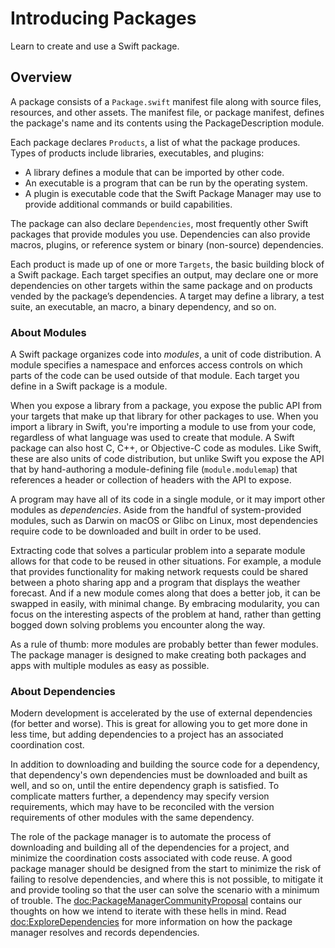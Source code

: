 # Introducing Packages

Learn to create and use a Swift package.

## Overview

A package consists of a `Package.swift` manifest file along with source files, resources, and other assets. 
The manifest file, or package manifest, defines the package's name and its contents using the PackageDescription module.

Each package declares `Products`, a list of what the package produces.
Types of products include libraries, executables, and plugins:

- A library defines a module that can be imported by other code. 
- An executable is a program that can be run by the operating system.
- A plugin is executable code that the Swift Package Manager may use to provide additional commands or build capabilities.

The package can also declare `Dependencies`, most frequently other Swift packages that provide modules you use.
Dependencies can also provide macros, plugins, or reference system or binary (non-source) dependencies.

Each product is made up of one or more `Targets`, the basic building block of a Swift package.
Each target specifies an output, may declare one or more dependencies on other targets within the same package and on products vended by the package’s dependencies.
A target may define a library, a test suite, an executable, an macro, a binary dependency, and so on.

### About Modules

A Swift package organizes code into _modules_, a unit of code distribution.
A module specifies a namespace and enforces access controls on which parts of the code can be used outside of that module.
Each target you define in a Swift package is a module.

When you expose a library from a package, you expose the public API from your targets that make up that library for other packages to use.
When you import a library in Swift, you're importing a module to use from your code, regardless of what language was used to create that module.
A Swift package can also host C, C++, or Objective-C code as modules.
Like Swift, these are also units of code distribution, but unlike Swift you expose the API that by hand-authoring a module-defining file (`module.modulemap`) that references a header or collection of headers with the API to expose.

A program may have all of its code in a single module, or it may import other modules as _dependencies_.
Aside from the handful of system-provided modules, such as Darwin on macOS or Glibc on Linux, most dependencies require code to be downloaded and built in order to be used.

Extracting code that solves a particular problem into a separate module allows for that code to be reused in other situations. 
For example, a module that provides functionality for making network requests could be shared between a photo sharing app and a program that displays the weather forecast. 
And if a new module comes along that does a better job, it can be swapped in easily, with minimal change. 
By embracing modularity, you can focus on the interesting aspects of the problem at hand, rather than getting bogged down solving problems you encounter along the way.

As a rule of thumb: more modules are probably better than fewer modules. 
The package manager is designed to make creating both packages and apps with multiple modules as easy as possible.

### About Dependencies

Modern development is accelerated by the use of external dependencies (for better and worse). 
This is great for allowing you to get more done in less time, but adding dependencies to a project has an associated coordination cost.

In addition to downloading and building the source code for a dependency, that dependency's own dependencies must be downloaded and built as well, and so on, until the entire dependency graph is satisfied. 
To complicate matters further, a dependency may specify version requirements, which may have to be reconciled with the version requirements of other modules with the same dependency.

The role of the package manager is to automate the process of downloading and building all of the dependencies for a project, and minimize the coordination costs associated with code reuse.
A good package manager should be designed from the start to minimize the risk of failing to resolve dependencies, and where this is not possible, to mitigate it and provide tooling so that the user can solve the scenario with a minimum of trouble.
The <doc:PackageManagerCommunityProposal> contains our thoughts on how we intend to iterate with these hells in mind.
Read <doc:ExploreDependencies> for more information on how the package manager resolves and records dependencies.
